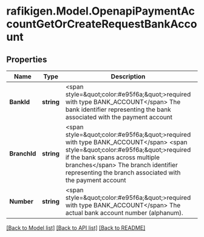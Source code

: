 # rafikigen.Model.OpenapiPaymentAccountGetOrCreateRequestBankAccount

## Properties

Name | Type | Description | Notes
------------ | ------------- | ------------- | -------------
**BankId** | **string** | &lt;span style&#x3D;\&quot;color:#e95f6a;\&quot;&gt;required with type BANK_ACCOUNT&lt;/span&gt;  The bank identifier representing the bank associated with the payment account | [optional] 
**BranchId** | **string** | &lt;span style&#x3D;\&quot;color:#e95f6a;\&quot;&gt;required with type BANK_ACCOUNT&lt;/span&gt; &lt;span style&#x3D;\&quot;color:#e95f6a;\&quot;&gt;required if the bank spans across multiple branches&lt;/span&gt;  The branch identifier representing the branch associated with the payment account | [optional] 
**Number** | **string** | &lt;span style&#x3D;\&quot;color:#e95f6a;\&quot;&gt;required with type BANK_ACCOUNT&lt;/span&gt;  The actual bank account number (alphanum). | [optional] 

[[Back to Model list]](../README.md#documentation-for-models) [[Back to API list]](../README.md#documentation-for-api-endpoints) [[Back to README]](../README.md)

